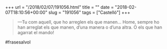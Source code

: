 +++
url = "/2018/02/07/191056.html"
title = ""
date = "2018-02-07T18:10:56+00:00"
slug = "191056"
tags = ["Castelló"]
+++

> —Tu com aquell, que ho arreglen els que manen… Home, sempre ho han arreglat els que manen, d’una manera o d’una altra. O els que han agarrat el mando!

\#frasesalvol
